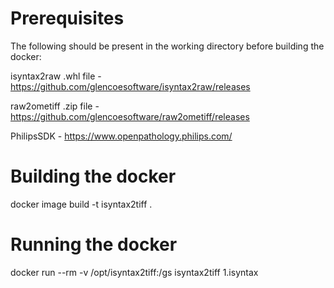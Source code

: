 Prerequisites
=============

The following should be present in the working directory before building the docker:

isyntax2raw .whl file - https://github.com/glencoesoftware/isyntax2raw/releases

raw2ometiff .zip file - https://github.com/glencoesoftware/raw2ometiff/releases

PhilipsSDK - https://www.openpathology.philips.com/

Building the docker
===================

docker image build -t isyntax2tiff .

Running the docker
==================

docker run --rm -v /opt/isyntax2tiff:/gs isyntax2tiff 1.isyntax
